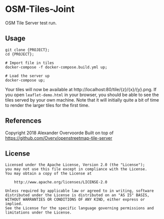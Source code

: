 # OSM-Tiles-Joint

OSM Tile Server test run.

## Usage

```
git clone {PROJECT};
cd {PROJECT};

# Import file in tiles
docker-compose -f docker-compose.build.yml up;

# Load the server up
docker-compose up;
```

Your tiles will now be available at http://localhost:80/tile/{z}/{x}/{y}.png. If you open `leaflet-demo.html` in your browser, you should be able to see the tiles served by your own machine. Note that it will initially quite a bit of time to render the larger tiles for the first time.

## References

Copyright 2018 Alexander Overvoorde
Built on top of https://github.com/Overv/openstreetmap-tile-server

## License

```
Licensed under the Apache License, Version 2.0 (the "License");
you may not use this file except in compliance with the License.
You may obtain a copy of the License at

    http://www.apache.org/licenses/LICENSE-2.0

Unless required by applicable law or agreed to in writing, software
distributed under the License is distributed on an "AS IS" BASIS,
WITHOUT WARRANTIES OR CONDITIONS OF ANY KIND, either express or implied.
See the License for the specific language governing permissions and
limitations under the License.
```
